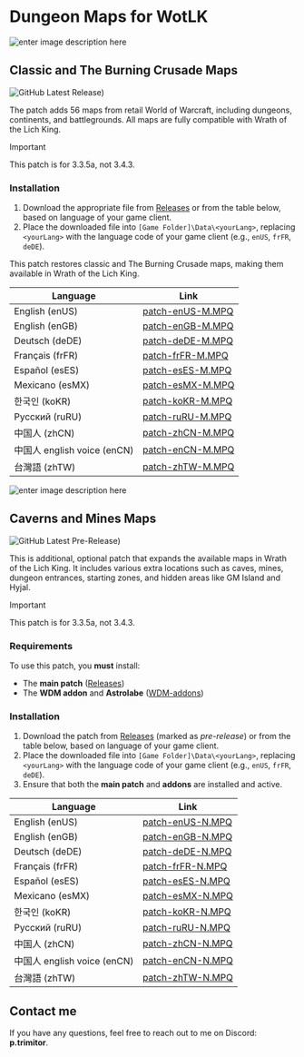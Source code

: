 
# Dungeon Maps for WotLK
![enter image description here](https://i.imgur.com/AD3ZOYo.png)
## Classic and The Burning Crusade Maps
![GitHub Latest Release)](https://img.shields.io/github/v/release/Trimitor/WDM-patch?&logo=github)

The patch adds 56 maps from retail World of Warcraft, including dungeons, continents, and battlegrounds. All maps are fully compatible with Wrath of the Lich King.

> [!IMPORTANT]
> This patch is for 3.3.5a, not 3.4.3.

### Installation
1.  Download the appropriate file from [Releases](https://github.com/Trimitor/WDM-patch/releases/latest)  or from the table below, based on language of your game client.
2.  Place the downloaded file into `[Game Folder]\Data\<yourLang>`, replacing `<yourLang>` with the language code of your game client (e.g., `enUS`, `frFR`, `deDE`).

This patch restores classic and The Burning Crusade maps, making them available in Wrath of the Lich King.

|Language  |Link  | 
|--|--|
|English (enUS)  |[patch-enUS-M.MPQ](https://github.com/Trimitor/WDM-patch/releases/download/2.4.2-stable/patch-enUS-M.MPQ)  | 
|English (enGB)  |[patch-enGB-M.MPQ](https://github.com/Trimitor/WDM-patch/releases/download/2.4.2-stable/patch-enGB-M.MPQ)  | 
|Deutsch (deDE)  |[patch-deDE-M.MPQ](https://github.com/Trimitor/WDM-patch/releases/download/2.4.2-stable/patch-deDE-M.MPQ)  | 
|Français (frFR)  |[patch-frFR-M.MPQ](https://github.com/Trimitor/WDM-patch/releases/download/2.4.2-stable/patch-frFR-M.MPQ)  | 
|Español (esES) |[patch-esES-M.MPQ](https://github.com/Trimitor/WDM-patch/releases/download/2.4.2-stable/patch-esES-M.MPQ) | 
|Mexicano (esMX) |[patch-esMX-M.MPQ](https://github.com/Trimitor/WDM-patch/releases/download/2.4.2-stable/patch-esMX-M.MPQ)  | 
|한국인 (koKR)  |[patch-koKR-M.MPQ](https://github.com/Trimitor/WDM-patch/releases/download/2.4.2-stable/patch-koKR-M.MPQ)  | 
|Русский (ruRU)  |[patch-ruRU-M.MPQ](https://github.com/Trimitor/WDM-patch/releases/download/2.4.2-stable/patch-ruRU-M.MPQ)  | 
|中国人 (zhCN)  |[patch-zhCN-M.MPQ](https://github.com/Trimitor/WDM-patch/releases/download/2.4.2-stable/patch-zhCN-M.MPQ) | 
|中国人 english voice (enCN)  |[patch-enCN-M.MPQ](https://github.com/Trimitor/WDM-patch/releases/download/2.4.2-stable/patch-enCN-M.MPQ)  | 
|台灣語 (zhTW)  |[patch-zhTW-M.MPQ](https://github.com/Trimitor/WDM-patch/releases/download/2.4.2-stable/patch-zhTW-M.MPQ) | 

![enter image description here](https://i.imgur.com/wpTo3E1.png)

## Caverns and Mines Maps
![GitHub Latest Pre-Release)](https://img.shields.io/github/v/release/Trimitor/WDM-patch?include_prereleases&label=pre-release&logo=github) 

This is additional, optional patch that expands the available maps in Wrath of the Lich King. It includes various extra locations such as caves, mines, dungeon entrances, starting zones, and hidden areas like GM Island and Hyjal.

> [!IMPORTANT]
> This patch is for 3.3.5a, not 3.4.3.

### Requirements

To use this patch, you **must** install:

-   The **main patch** ([Releases](https://github.com/Trimitor/WDM-patch/releases/latest))
-   The **WDM addon** and **Astrolabe** ([WDM-addons](https://github.com/Trimitor/WDM-addons/releases/latest))

### Installation

1.  Download the patch from [Releases](https://github.com/Trimitor/WDM-patch/releases) (marked as _pre-release_) or from the table below, based on language of your game client.
2.  Place the downloaded file into `[Game Folder]\Data\<yourLang>`, replacing `<yourLang>` with the language code of your game client (e.g., `enUS`, `frFR`, `deDE`).
3.  Ensure that both the **main patch** and **addons** are installed and active.

|Language  |Link  | 
|--|--|
|English (enUS)  |[patch-enUS-N.MPQ](https://github.com/Trimitor/WDM-patch/releases/download/2.4.3-beta/patch-enUS-N.MPQ)  | 
|English (enGB)  |[patch-enGB-N.MPQ](https://github.com/Trimitor/WDM-patch/releases/download/2.4.3-beta/patch-enGB-N.MPQ)  | 
|Deutsch (deDE)  |[patch-deDE-N.MPQ](https://github.com/Trimitor/WDM-patch/releases/download/2.4.3-beta/patch-deDE-N.MPQ)  | 
|Français (frFR)  |[patch-frFR-N.MPQ](https://github.com/Trimitor/WDM-patch/releases/download/2.4.3-beta/patch-frFR-N.MPQ)  | 
|Español (esES) |[patch-esES-N.MPQ](https://github.com/Trimitor/WDM-patch/releases/download/2.4.3-beta/patch-esES-N.MPQ) | 
|Mexicano (esMX) |[patch-esMX-N.MPQ](https://github.com/Trimitor/WDM-patch/releases/download/2.4.3-beta/patch-esMX-N.MPQ)  | 
|한국인 (koKR)  |[patch-koKR-N.MPQ](https://github.com/Trimitor/WDM-patch/releases/download/2.4.3-beta/patch-koKR-N.MPQ)  | 
|Русский (ruRU)  |[patch-ruRU-N.MPQ](https://github.com/Trimitor/WDM-patch/releases/download/2.4.3-beta/patch-ruRU-N.MPQ)  | 
|中国人 (zhCN)  |[patch-zhCN-N.MPQ](https://github.com/Trimitor/WDM-patch/releases/download/2.4.3-beta/patch-zhCN-N.MPQ) | 
|中国人 english voice (enCN)  |[patch-enCN-N.MPQ](https://github.com/Trimitor/WDM-patch/releases/download/2.4.3-beta/patch-enCN-N.MPQ)  | 
|台灣語 (zhTW)  |[patch-zhTW-N.MPQ](https://github.com/Trimitor/WDM-patch/releases/download/2.4.3-beta/patch-zhTW-N.MPQ) | 

## Contact me
If you have any questions, feel free to reach out to me on Discord: **p.trimitor**.
